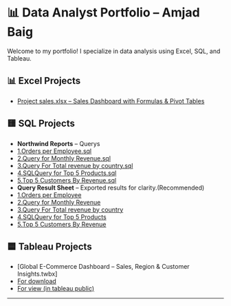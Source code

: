 # 📊 Data Analyst Portfolio – Amjad Baig

Welcome to my portfolio! I specialize in data analysis using Excel, SQL, and Tableau.

## 📊 Excel Projects

- [Project sales.xlsx – Sales Dashboard with Formulas & Pivot Tables](https://github.com/amjad-dev-analytics/Portfolio/raw/main/Project%20sales%20.xlsx)
	

## 🟨 SQL Projects
- **Northwind Reports** – Querys
-  [1.Orders per Employee.sql](https://github.com/amjad-dev-analytics/Portfolio/blob/main/Orders%20per%20Employee.sql)
-  [2.Query for Monthly Revenue.sql](https://github.com/amjad-dev-analytics/Portfolio/blob/main/Query%20for%20Monthly%20Revenue.sql)
-  [3.Query For Total revenue by country.sql](https://github.com/amjad-dev-analytics/Portfolio/blob/main/Query%20For%20Total%20revenue%20by%20country.sql)
-  [4.SQLQuery for Top 5 Products.sql](https://github.com/amjad-dev-analytics/Portfolio/blob/main/SQLQuery%20for%20Top%205%20Products.sql)
-  [5.Top 5 Customers By Revenue.sql](https://github.com/amjad-dev-analytics/Portfolio/blob/main/Top%205%20Customers%20By%20Revenue.sql)
- **Query Result Sheet** – Exported results for clarity.(Recommended)
-  [1.Orders per Employee](https://github.com/amjad-dev-analytics/Portfolio/blob/main/Orders%20Per%20Employee.png)
-  [2.Query for Monthly Revenue](https://github.com/amjad-dev-analytics/Portfolio/blob/main/Monthly%20Revenue.png)
-  [3.Query For Total revenue by country](https://github.com/amjad-dev-analytics/Portfolio/blob/main/Total%20revenue%20by%20country.png)
-  [4.SQLQuery for Top 5 Products](https://github.com/amjad-dev-analytics/Portfolio/blob/main/Top%205%20Products.png)
-  [5.Top 5 Customers By Revenue](https://github.com/amjad-dev-analytics/Portfolio/blob/main/Top%205%20Customers%20By%20Revenue.png)
## 🟦 Tableau Projects
-  [Global E-Commerce Dashboard – Sales, Region & Customer Insights.twbx]
-  [For download](https://raw.githubusercontent.com/amjad-dev-analytics/Portfolio/refs/heads/main/Global%20E-Commerce%20Dashboard%20%E2%80%93%20Sales%2C%20Region%20%26%20Customer%20Insights.twbx)
-  [For view (in tableau public)](https://public.tableau.com/app/profile/amjad.baig/viz/GlobalE-CommerceDashboardSalesRegionCustomerInsights/GlobalE-CommerceSalesStory)

---

